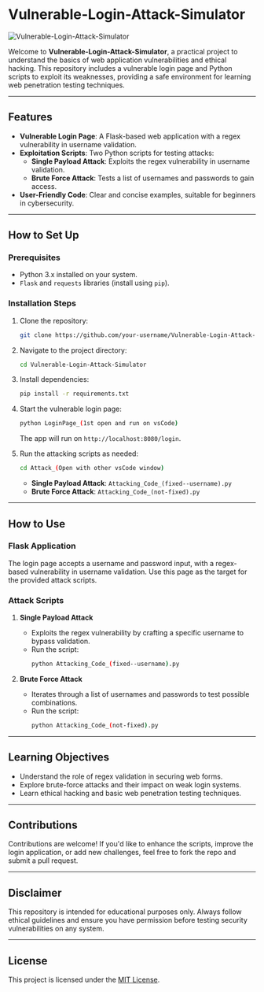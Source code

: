 # Vulnerable-Login-Attack-Simulator  

![Vulnerable-Login-Attack-Simulator](https://scontent.fdac138-1.fna.fbcdn.net/v/t39.30808-6/472193249_122132934644552158_5447736108512529037_n.jpg?stp=dst-jpg_p526x296_tt6&_nc_cat=100&ccb=1-7&_nc_sid=127cfc&_nc_ohc=Y4Zm0VW0ebMQ7kNvgHwwMbt&_nc_zt=23&_nc_ht=scontent.fdac138-1.fna&_nc_gid=AcrxiLp1Jtq05FDgaDdMRNZ&oh=00_AYDYOsDzBHpe5jn-i0YviFcTyMF0YMf_cOMj7h6EqGkopg&oe=677CCB96)

Welcome to **Vulnerable-Login-Attack-Simulator**, a practical project to understand the basics of web application vulnerabilities and ethical hacking. This repository includes a vulnerable login page and Python scripts to exploit its weaknesses, providing a safe environment for learning web penetration testing techniques.  

---

## Features  
- **Vulnerable Login Page**: A Flask-based web application with a regex vulnerability in username validation.  
- **Exploitation Scripts**: Two Python scripts for testing attacks:
  - **Single Payload Attack**: Exploits the regex vulnerability in username validation.
  - **Brute Force Attack**: Tests a list of usernames and passwords to gain access.  
- **User-Friendly Code**: Clear and concise examples, suitable for beginners in cybersecurity.  

---

## How to Set Up  

### Prerequisites  
- Python 3.x installed on your system.  
- `Flask` and `requests` libraries (install using `pip`).  

### Installation Steps  
1. Clone the repository:  
   ```bash
   git clone https://github.com/your-username/Vulnerable-Login-Attack-Simulator.git
   ```
2. Navigate to the project directory:  
   ```bash
   cd Vulnerable-Login-Attack-Simulator
   ```
3. Install dependencies:  
   ```bash
   pip install -r requirements.txt
   ```  

4. Start the vulnerable login page:  
   ```bash
   python LoginPage_(1st open and run on vsCode)
   ```
   The app will run on `http://localhost:8080/login`.  

5. Run the attacking scripts as needed:
   ```bash
   cd Attack_(Open with other vsCode window)
   ```
   - **Single Payload Attack**: `Attacking_Code_(fixed--username).py`  
   - **Brute Force Attack**: `Attacking_Code_(not-fixed).py`  

---

## How to Use  

### Flask Application  
The login page accepts a username and password input, with a regex-based vulnerability in username validation. Use this page as the target for the provided attack scripts.  

### Attack Scripts  
1. **Single Payload Attack**  
   - Exploits the regex vulnerability by crafting a specific username to bypass validation.  
   - Run the script:  
     ```bash
     python Attacking_Code_(fixed--username).py
     ```

2. **Brute Force Attack**  
   - Iterates through a list of usernames and passwords to test possible combinations.  
   - Run the script:  
     ```bash
     python Attacking_Code_(not-fixed).py
     ```  

---

## Learning Objectives  
- Understand the role of regex validation in securing web forms.  
- Explore brute-force attacks and their impact on weak login systems.  
- Learn ethical hacking and basic web penetration testing techniques.  

---

## Contributions  
Contributions are welcome! If you'd like to enhance the scripts, improve the login application, or add new challenges, feel free to fork the repo and submit a pull request.  

---

## Disclaimer  
This repository is intended for educational purposes only. Always follow ethical guidelines and ensure you have permission before testing security vulnerabilities on any system.  

---

## License  
This project is licensed under the [MIT License](LICENSE).  
